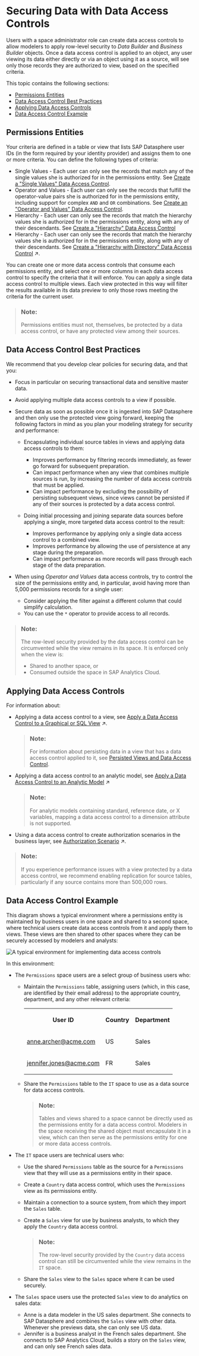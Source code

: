 <!-- loioa032e51c730147c7a1fcac125b4cfe14 -->

# Securing Data with Data Access Controls

Users with a space administrator role can create data access controls to allow modelers to apply row-level security to *Data Builder* and *Business Builder* objects. Once a data access control is applied to an object, any user viewing its data either directly or via an object using it as a source, will see only those records they are authorized to view, based on the specified criteria. 

This topic contains the following sections:

-   [Permissions Entities](securing-data-with-data-access-controls-a032e51.md#loioa032e51c730147c7a1fcac125b4cfe14__section_permissions_entities)
-   [Data Access Control Best Practices](securing-data-with-data-access-controls-a032e51.md#loioa032e51c730147c7a1fcac125b4cfe14__section_best_practices)
-   [Applying Data Access Controls](securing-data-with-data-access-controls-a032e51.md#loioa032e51c730147c7a1fcac125b4cfe14__section_applying)
-   [Data Access Control Example](securing-data-with-data-access-controls-a032e51.md#loioa032e51c730147c7a1fcac125b4cfe14__section_example)



<a name="loioa032e51c730147c7a1fcac125b4cfe14__section_permissions_entities"/>

## Permissions Entities

Your criteria are defined in a table or view that lists SAP Datasphere user IDs \(in the form required by your identity provider\) and assigns them to one or more criteria. You can define the following types of criteria:

-   Single Values - Each user can only see the records that match any of the single values she is authorized for in the permissions entity. See [Create a "Single Values" Data Access Control](create-a-single-values-data-access-control-5246328.md).
-   Operator and Values - Each user can only see the records that fulfill the operator-value pairs she is authorized for in the permissions entity, including support for complex `AND` and `OR` combinations. See [Create an "Operator and Values" Data Access Control](create-an-operator-and-values-data-access-control-501594b.md).
-   Hierarchy - Each user can only see the records that match the hierarchy values she is authorized for in the permissions entity, along with any of their descendants. See [Create a "Hierarchy" Data Access Control](create-a-hierarchy-data-access-control-0afeeed.md)
-   Hierarchy - Each user can only see the records that match the hierarchy values she is authorized for in the permissions entity, along with any of their descendants. See [Create a "Hierarchy with Directory" Data Access Control](https://help.sap.com/viewer/9f36ca35bc6145e4acdef6b4d852d560/DEV_CURRENT/en-US/44ae6289f96949f48781959f9d284578.html "Users with the DW Space Administrator role (or equivalent privileges) can create data access controls in which criteria are defined as hierarchy values in a hierarchy with directory. Each user can only see the records that match the hierarchy values she is authorized for in the permissions entity, along with any of their descendants.") :arrow_upper_right:.

You can create one or more data access controls that consume each permissions entity, and select one or more columns in each data access control to specify the criteria that it will enforce. You can apply a single data access control to multiple views. Each view protected in this way will filter the results available in its data preview to only those rows meeting the criteria for the current user.

> ### Note:  
> Permissions entities must not, themselves, be protected by a data access control, or have any protected view among their sources.



<a name="loioa032e51c730147c7a1fcac125b4cfe14__section_best_practices"/>

## Data Access Control Best Practices

We recommend that you develop clear policies for securing data, and that you:

-   Focus in particular on securing transactional data and sensitive master data.
-   Avoid applying multiple data access controls to a view if possible.
-   Secure data as soon as possible once it is ingested into SAP Datasphere and then only use the protected view going forward, keeping the following factors in mind as you plan your modeling strategy for security and performance:
    -   Encapsulating individual source tables in views and applying data access controls to them:
        -   Improves performance by filtering records immediately, as fewer go forward for subsequent preparation.
        -   Can impact performance when any view that combines multiple sources is run, by increasing the number of data access controls that must be applied.
        -   Can impact performance by excluding the possibility of persisting subsequent views, since views cannot be persisted if any of their sources is protected by a data access control.

    -   Doing initial processing and joining separate data sources before applying a single, more targeted data access control to the result:
        -   Improves performance by applying only a single data access control to a combined view.
        -   Improves performance by allowing the use of persistence at any stage during the preparation.
        -   Can impact performance as more records will pass through each stage of the data preparation.


-   When using *Operator and Values* data access controls, try to control the size of the permissions entity and, in particular, avoid having more than 5,000 permissions records for a single user:
    -   Consider applying the filter against a different column that could simplify calculation.
    -   You can use the `*` operator to provide access to all records.


> ### Note:  
> The row-level security provided by the data access control can be circumvented while the view remains in its space. It is enforced only when the view is:
> 
> -   Shared to another space, or
> -   Consumed outside the space in SAP Analytics Cloud.



<a name="loioa032e51c730147c7a1fcac125b4cfe14__section_applying"/>

## Applying Data Access Controls

For information about:

-   Applying a data access control to a view, see [Apply a Data Access Control to a Graphical or SQL View](https://help.sap.com/viewer/24f836070a704022a40c15442163e5cf/DEV_CURRENT/en-US/8f79fc80d6134a89a03837a205d340cd.html "You can apply one or more data access controls to a view to control the data that users will see based on the specified criteria.") :arrow_upper_right:.

    > ### Note:  
    > For information about persisting data in a view that has a data access control applied to it, see [Persisted Views and Data Access Control](../Data-Integration-Monitor/persisted-views-and-data-access-control-7a4a983.md).

-   Applying a data access control to an analytic model, see [Apply a Data Access Control to an Analytic Model](https://help.sap.com/viewer/24f836070a704022a40c15442163e5cf/DEV_CURRENT/en-US/8d8e2f9b36a74de3b6f5f1384ad8f70d.html "You can apply one or more data access controls to an analytic model to control the data that users will see based on the specified criteria.") :arrow_upper_right:

    > ### Note:  
    > For analytic models containing standard, reference date, or X variables, mapping a data access control to a dimension attribute is not supported.

-   Using a data access control to create authorization scenarios in the business layer, see [Authorization Scenario](https://help.sap.com/viewer/24f836070a704022a40c15442163e5cf/DEV_CURRENT/en-US/46d8c42e1b1f421c9735a7cbc6fdba60.html "Authorization scenarios allow modelers to define which data is relevant to a user's context. They are made available through business entities and can be used in consumption models for specific use-cases.") :arrow_upper_right:.

> ### Note:  
> If you experience performance issues with a view protected by a data access control, we recommend enabling replication for source tables, particularly if any source contains more than 500,000 rows.



<a name="loioa032e51c730147c7a1fcac125b4cfe14__section_example"/>

## Data Access Control Example

This diagram shows a typical environment where a permissions entity is maintained by business users in one space and shared to a second space, where technical users create data access controls from it and apply them to views. These views are then shared to other spaces where they can be securely accessed by modelers and analysts:

![A typical environment for implementing data access controls](images/DWC_DAC_Example_87d66a9.png)

In this environment:

-   The `Permissions` space users are a select group of business users who:
    -   Maintain the `Permissions` table, assigning users \(which, in this case, are identified by their email address\) to the appropriate country, department, and any other relevant criteria:


        <table>
        <tr>
        <th valign="top">

        User ID
        
        </th>
        <th valign="top">

        Country
        
        </th>
        <th valign="top">

        Department
        
        </th>
        </tr>
        <tr>
        <td valign="top">
        
        anne.archer@acme.com
        
        </td>
        <td valign="top">
        
        US
        
        </td>
        <td valign="top">
        
        Sales
        
        </td>
        </tr>
        <tr>
        <td valign="top">
        
        jennifer.jones@acme.com
        
        </td>
        <td valign="top">
        
        FR
        
        </td>
        <td valign="top">
        
        Sales
        
        </td>
        </tr>
        </table>
        
    -   Share the `Permissions` table to the `IT` space to use as a data source for data access controls.

        > ### Note:  
        > Tables and views shared to a space cannot be directly used as the permissions entity for a data access control. Modelers in the space receiving the shared object must encapsulate it in a view, which can then serve as the permissions entity for one or more data access controls.


-   The `IT` space users are technical users who:
    -   Use the shared `Permissions` table as the source for a `Permissions` view that they will use as a permissions entity in their space.
    -   Create a `Country` data access control, which uses the `Permissions` view as its permissions entity.
    -   Maintain a connection to a source system, from which they import the `Sales` table.
    -   Create a `Sales` view for use by business analysts, to which they apply the `Country` data access control.

        > ### Note:  
        > The row-level security provided by the `Country` data access control can still be circumvented while the view remains in the `IT` space.

    -   Share the `Sales` view to the `Sales` space where it can be used securely.

-   The `Sales` space users use the protected `Sales` view to do analytics on sales data:
    -   Anne is a data modeler in the US sales department. She connects to SAP Datasphere and combines the `Sales` view with other data. Whenever she previews data, she can only see US data.
    -   Jennifer is a business analyst in the French sales department. She connects to SAP Analytics Cloud, builds a story on the `Sales` view, and can only see French sales data.


